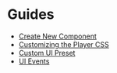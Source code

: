 # Guides

* [Create New Component](./create-new-component.md)
* [Customizing the Player CSS](./css-classes-override.md)
* [Custom UI Preset](./custom-ui-preset.md)
* [UI Events](./events.md)
